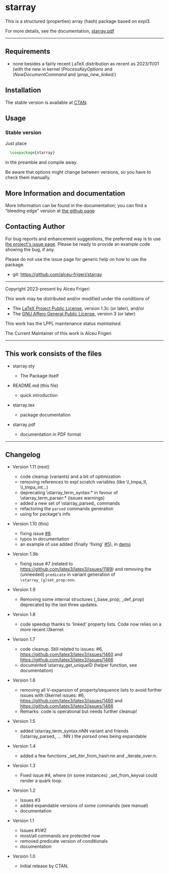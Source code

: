 starray
==========

This is a structured (properties) array (hash) package based on expl3.

For more details,  see the documentation,
[starray.pdf](http://mirrors.ctan.org/macros/latex/contrib/starray/doc/starray.pdf)

--------------

## Requirements
* none besides a fairly recent LaTeX distribution as recent as 2023/11/01
(with the new in kernel *\ProcessKeyOptions* and *\NewDocumentCommand* and *\prop_new_linked:*)

## Installation
The stable version is available at [CTAN](https://ctan.org/pkg/starray).

## Usage
### Stable version
Just place
```latex
  \usepackage{starray}
```

in the preamble and compile away.


Be aware that options might change between versions, so you have to check them manually.

## More Information and documentation
More Information can be found in the documentation; you can find a  "bleeding edge" version
at [the github page](http://github.com/alceu-frigeri/starray)

## Contacting Author

For bug reports and enhancement suggestions, the preferred way is to use
[the project's issue page](https://github.com/alceu-frigeri/starray/issues).
Please be ready to provide an example code showing the bug, if any.

Please do not use the issue page for generic help on how to use the package.

* git: https://github.com/alceu-frigeri/starray

-------------
Copyright 2023-present by Alceu Frigeri

 This work may be distributed and/or modified under the
 conditions of

 * The [LaTeX Project Public License](http://www.latex-project.org/lppl.txt), version 1.3c (or later), and/or
 * The [GNU Affero General Public License](https://www.gnu.org/licenses/agpl-3.0.html), version 3 (or later)

This work has the LPPL maintenance status *maintained*.

The Current Maintainer of this work is Alceu Frigeri

-------------
## This work consists of the files

* starray.sty
    - The Package itself

* README.md (this file)
    - quick introduction

* starray.tex
    - package documentation

* starray.pdf
    - documentation in PDF format

-------------

## Changelog
* Version 1.11 (next)
    - code cleanup (variants) and a bit of optimization
    - removing references to expl scratch variables (like \l_tmpa_tl, \l_tmpa_int...) 
    - deprecating \starray_term_syntax:* in favour of \starray_term_parser:* (issues  warnings)
    - added a new set of \starray_parsed_ commands
    - refactoring the `parsed` commands generation
    - using <pkginfograb> for package's info


* Version 1.10 (this)
    - fixing issue [#8](https://github.com/alceu-frigeri/starray/issues/8).
    - typos in documentation
    - an example of use added (finally 'fixing' [#5](https://github.com/alceu-frigeri/starray/issues/5)), in [demo](https://github.com/alceu-frigeri/starray/tree/main/demo)
    
* Version 1.9b
    - fixing issue #7 (related to https://github.com/latex3/latex3/issues/1189) and removing the (unneeded) ```predicate``` in variant generation of ``` \starray_(g)set_prop:nnn```.

* Version 1.9 
    - Removing some internal structures (_base_prop, _def_prop) deprecated by the last three updates.

* Version 1.8
    - code speedup thanks to 'linked' property lists. Code now relies on a more recent l3kernel.

* Version 1.7
    - code cleanup. Still related to issues: #6, https://github.com/latex3/latex3/issues/1460 and https://github.com/latex3/latex3/issues/1466
    - documented \starray_get_uniqueID (helper function, see documentation)

* Version 1.6
    - removing all V-expansion of property/sequence lists to avoid further issues with l3kernel 
      issues: #6, https://github.com/latex3/latex3/issues/1460 and https://github.com/latex3/latex3/issues/1466
    - Remarks: code is operational but needs further cleanup!

* Version 1.5
    - added \starray_term_syntax:nNN variant and friends (\starray_parsed_ ... :NN ) the _parsed_ ones being expandable

* Version 1.4
    - added a few functions _set_iter_from_hash:nn and _iterate_over:n.

* Version 1.3 
    - Fixed issue #4, where (in some instances) _set_from_keyval could render a quark loop.

* Version 1.2
    - Issues #3
    - added expandable versions of some commands (see manual)
    - documentation

* Version 1.1
    - Issues #1/#2
    - most/all commands are protected now
    - removed predicate version of conditionals
    - documentation


* Version 1.0
    - Initial release  by CTAN.
